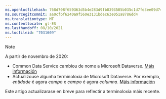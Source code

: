 ```yaml
---
ms.openlocfilehash: 768d708f659363d5b4e283d9fb0393505b035c1d7fe3ee09d74ea17eab87a8f0
ms.sourcegitcommit: aa0cfbf6240a9f560e3131bdec63e051a8786dd4
ms.translationtype: MT
ms.contentlocale: gl-ES
ms.lasthandoff: 08/10/2021
ms.locfileid: "7031609"
---
```

> [!NOTE]
> A partir de novembro de 2020:
> - Common Data Service cambiou de nome a Microsoft Dataverse. [Máis información](https://aka.ms/PAuAppBlog)
> - Actualizouse algunha terminoloxía de Microsoft Dataverse. Por exemplo, *entidade* é agora *campo* e *campo* é agora *columna*. [Máis información](/powerapps/maker/data-platform/data-platform-intro)
>
> Este artigo actualizarase en breve para reflectir a terminoloxía máis recente.